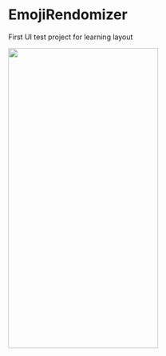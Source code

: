 # EmojiRendomizer
First UI test project for learning layout

<img src="./images/EmojiRandomizer.png" width = 300 height = 600>


